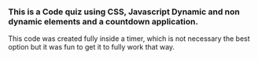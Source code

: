### This is a Code quiz using CSS, Javascript Dynamic and non dynamic elements and a countdown application.

This code was created fully inside a timer, which is not necessary the best option but it was fun to get it to fully work that way.
